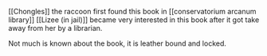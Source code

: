 [[Chongles]] the raccoon first found this book in [[conservatorium arcanum library]] 
[[Lizee (in jail)]] became very interested in this book after it got take away from her by a librarian.

Not much is known about the book, it is leather bound and locked. 